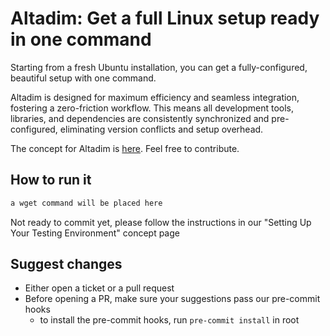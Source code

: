 # Altadim: Get a full Linux setup ready in one command 

Starting from a fresh Ubuntu installation, you can get a fully-configured, beautiful setup with one command.

 Altadim is designed for maximum efficiency and seamless integration, fostering a zero-friction workflow. This means all development tools, libraries, and dependencies are consistently synchronized and pre-configured, eliminating version conflicts and setup overhead.


The concept for Altadim is [here](/docs/concept.md). Feel free to contribute.

## How to run it

```bash
a wget command will be placed here
```

Not ready to commit yet, please follow the instructions in our "Setting Up Your Testing Environment" concept page

## Suggest changes

- Either open a ticket or a pull request
- Before opening a PR, make sure your suggestions pass our pre-commit hooks
  - to install the pre-commit hooks, run `pre-commit install` in root
